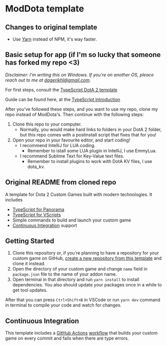 # ModDota template

## Changes to original template

- Use [Yarn](https://yarnpkg.com/) instead of NPM, it's way faster.

## Basic setup for app (if I'm so lucky that someone has forked my repo <3)

_Disclaimer: I'm writing this on Windows. If you're on another OS, pleace reach out to me at [dagerikhl@gmail.com](mailto:dagerikhl@gmail.com)._

For first steps, consult the [TypeScript DotA 2 template](https://github.com/ModDota/TypeScriptAddonTemplate)

Guide can be found here, at the [TypeScript introduction](https://moddota.com/scripting/Typescript/typescript-introduction)

After you've followed these steps, and you want to use my repo, clone my repo instead of ModDota's. Then continue with the following steps:

1. Clone this repo to your computer.
   - Normally, you would make hard links to folders in your DotA 2 folder, but this repo comes with a postinstall script that fixes that for you!
2. Open your repo in your favourite editor, and start coding!
   - I recommend IntelliJ for LUA coding.
     - Remember to istall some LUA plugin in IntelliJ, I use EmmyLua.
   - I recommend Sublime Text for Key-Value text files.
     - Remember to install plugins to work with DotA KV files, I use dota_kv.

## Original README from cloned repo

A template for Dota 2 Custom Games built with modern technologies. It includes

- [TypeScript for Panorama](https://moddota.com/panorama/introduction-to-panorama-ui-with-typescript)
- [TypeScript for VScripts](https://typescripttolua.github.io/)
- Simple commands to build and launch your custom game
- [Continuous Integration](#continuous-integration) support

## Getting Started

1. Clone this repository or, if you're planning to have a repository for your custom game on GitHub, [create a new repository from this template](https://help.github.com/en/github/creating-cloning-and-archiving-repositories/creating-a-repository-from-a-template) and clone it instead.
2. Open the directory of your custom game and change `name` field in `package.json` file to the name of your addon name.
3. Open terminal in that directory and run `yarn install` to install dependencies. You also should update your packages once in a while to get tool updates.

After that you can press `Ctrl+Shift+B` in VSCode or run `yarn dev` command in terminal to compile your code and watch for changes.

## Continuous Integration

This template includes a [GitHub Actions](https://github.com/features/actions) [workflow](.github/workflows/ci.yml) that builds your custom game on every commit and fails when there are type errors.
